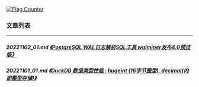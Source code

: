 <a rel="nofollow" href="http://info.flagcounter.com/h9V1"  ><img src="http://s03.flagcounter.com/count/h9V1/bg_FFFFFF/txt_000000/border_CCCCCC/columns_2/maxflags_12/viewers_0/labels_0/pageviews_0/flags_0/"  alt="Flag Counter"  border="0"  ></a>  
  
### 文章列表  
----  
##### 20221102_01.md   [《PostgreSQL WAL日志解析SQL工具 walminer发布4.0预览版》](20221102_01.md)  
##### 20221101_01.md   [《DuckDB 数值类型性能 : hugeint (16字节整型), decimal(内部整型存储)》](20221101_01.md)  

